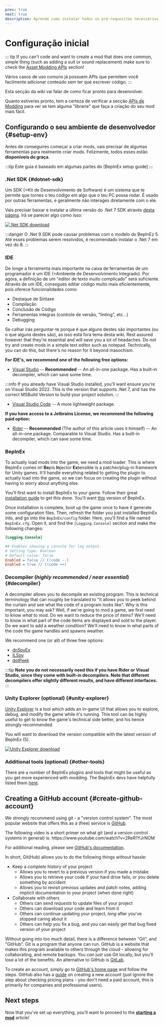 ```yaml
---
prev: true
next: true
description: Aprende como instalar todos os pré-requezitos necessários para começar a criar mods para o Lethal Company.
---
```


# Configuração inicial

::: tip
If you can't code and want to create a mod that does one common, simple thing (such as adding a suit or sound replacement) make sure to check the [Asset Modding APIs](/dev/apis/overview#asset-apis) section!

Vários casos de uso comuns já possuem APIs que permitem você facilmente adicionar conteúdo sem ter que escrever código.
:::

Esta secção da wiki vai falar de como ficar pronto para desenvolver.

Quanto estiveres pronto, tem a certeza de verificar a secção [APIs de Modding](/dev/apis/overview) para ver se tem alguma "librarie" que faça a criação do seu mod mais fácil.

## Configurando o seu ambiente de desenvolvedor {#setup-env}

Antes de conseguires começar a criar mods, vais precisar de algumas ferramentas para realmente criar mods. Felizmente, todos esses estão **disponíveis de graça**.

:::tip
Este guia é baseado em algumas partes do [BepInEx setup guide]
:::

### .Net SDK {#dotnet-sdk}

Um SDK (=Kit de Desenvolvimento de Software) é um sistema que te permite que tornes o teu código em algo que o teu PC possa rodar. É usado por outras ferramentas, e geralmente não interages diretamente com o ele.

Vais precisar baixar e instalar a última versão do .Net 7 SDK através [desta página](https://dotnet.microsoft.com/en-us/download/dotnet/7.0). Irá se parecer algo como isso:

[![.Net SDK download](/images/initial-setup/net7sdkdownload.png)](https://dotnet.microsoft.com/en-us/download/dotnet/7.0)

:::danger
O .Net 9 SDK pode causar problemas com o modelo do BepInEz 5. Até esses problemas serem resolvidos, é recomendado instalar o .Net 7 em vez do 8.
:::

### IDE

De longe a ferramenta mais importante na caixa de ferramentas de um programador é um IDE (=Ambiente de Desenvolvimento Integrado). Por agora, a definição de um "editor de texto muito complicado" será suficiente. Através de um IDE, consegues editar código muito mais eficientemente, pois oferece funcionalidades como:

- Destaque de Sintaxe
- Compilação
- Conclusão de Código
- Ferramentas integras (controle de versão, "linting", etc...)
- Debugging

Se calhar irás perguntar-te porque é que alguns destes são importantes (ou o que alguns destes são), as isso está fora tema desta wiki. Rest assured however that they're essential and will save you a lot of headaches. Do _not_ try and create mods in a simple text editor such as notepad. Technically, you can do this, but there's no reason for it beyond masochism.

**For IDE's, we recommend one of the following free options:**

- [Visual Studio](https://visualstudio.microsoft.com/) -- **Recommended** -- An all-in-one package. Has a built-in decompiler, which can save some time.

:::info
If you already have Visual Studio installed, you'll want ensure you're on Visual Studio 2022. This is the version that supports .Net 7, and has the correct MSBuild Version to build your project solution.
:::

- [Visual Studio Code](https://code.visualstudio.com/) -- A more lightweight package.

**If you have access to a Jetbrains License, we recommend the following paid option:**

- [Rider](https://www.jetbrains.com/rider/) -- **Recommended** (The author of this article uses it himself) -- An all-in-one package. Comparable to Visual Studio. Has a built-in decompiler, which can save some time.

### BepInEx

To actually load mods into the game, we need a mod loader. This is where BepInEx comes in! **Be**pis **In**jector **Ex**tensible is a patcher/plug-in framework for Unity games. It'll handle everything related to getting the plugin to actually load into the game, so we can focus on creating the plugin without having to worry about anything else.

You'll first want to install BepInEx to your game. Follow their great [installation guide](https://docs.bepinex.dev/articles/user_guide/installation/index.html) to get this done. You'll want [this](https://github.com/BepInEx/BepInEx/releases/download/v5.4.22/BepInEx_x64_5.4.22.0.zip) version of BepInEx.

Once installation is complete, boot up the game once to have it generate some configuration files. Then, refresh the folder you just installed BepInEx into, and go into the `BepInEx/config` folder. Here, you'll find a file named `BepInEx.cfg`. Open it, and find the `[Logging.Console]` section and make the following changes:

```ini
[Logging.Console]

## Enables showing a console for log output.
# Setting type: Boolean
# Default value: false
Enabled = false // [!code --]
Enabled = true // [!code ++]
```

### Decompiler (_highly recommended / near essential_) {#decompiler}

A decompiler allows you to decompile an existing program. This is technical terminology that can roughly be translated to "it allows you to peek behind the curtain and see what the code of a program looks like". Why is this important, you may ask? Well, if we're going to mod a game, we first need to know _what_ to mod. Do we want to reduce the price of items? We'll need to know in what part of the code items are displayed and sold to the player. Do we want to add a weather condition? We'll need to know in what parts of the code the game handles and spawns weather.

We recommend one (or all) of three free options:

- [dnSpyEx](https://github.com/dnSpyEx/dnSpy)
- [ILSpy](https://github.com/icsharpcode/ILSpy)
- [dotPeek](https://www.jetbrains.com/decompiler/)

:::tip
**Note you do not necessarily need this if you have Rider or Visual Studio, since they come with built-in decompilers. Note that different decompilers offer slightly different results, and have different interfaces.**
:::

### Unity Explorer (optional) {#unity-explorer}

[Unity Explorer](https://github.com/sinai-dev/UnityExplorer) is a tool which adds an in-game UI that allows you to explore, debug, and modify the game while it's running. This tool can be highly useful to get to know the game's technical side better, and his hence strongly recommended.

You will want to download the version compatible with the latest version of BepInEx (5).

[![Unity Explorer download](/images/initial-setup/unityexplorerdownload.png)](https://github.com/sinai-dev/UnityExplorer/releases/latest/download/UnityExplorer.BepInEx5.Mono.zip)

### Additional tools (optional) {#other-tools}

There are a number of BepInEx plugins and tools that might be useful as you get more experienced with modding. The BepInEx devs have helpfully listed them [here](https://docs.bepinex.dev/articles/dev_guide/dev_tools.html).

## Creating a GitHub account {#create-github-account}

We strongly recommend using git - a "version control system". The most popular website that offers this as a (free) service is [GitHub](https://github.com/).

The following video is a short primer on what git (and a version control systems in general) is: https\://www\.youtube.com/watch?v=2ReR1YJrNOM

For additional reading, please see [GitHub's documentation](https://docs.github.com/en/get-started/quickstart/hello-world).

In short, Git(Hub) allows you to do the following things without hassle:

- Keep a _complete_ history of your project
  - Allows you to revert to a previous version if you made a mistake
  - Allows you to retrieve your code if your hard drive fails, or you delete something by accident
  - Allows you to revisit previous updates and patch notes, adding implicit documentation to your project (when done right)
- Collaborate with others
  - Others can send _requests_ to update files of your project
  - Others can download your code and learn from it
  - Others can continue updating your project, _long_ after you've stopped caring about it
  - Others can help you fix a bug, and you can easily get that bug fixed version of your project

Without going into too much detail, there is a difference between "Git", and "GitHub". Git is a program that anyone can run. GitHub is a website that makes this program available to others through the cloud - allowing for collaborating, and remote backups. You _can_ just use Git locally, but you'll lose a lot of the benefits. An alternative to GitHub is [GitLab](https://about.gitlab.com/).

To create an account, simply go to [GitHub's home page](https://github.com/) and follow the steps. GitHub also has a [guide](https://docs.github.com/en/get-started/onboarding/getting-started-with-your-github-account) on creating a new account (just ignore the step about checking pricing plans - you don't need a paid account, this is primarily for companies and professional users).

## Next steps

Now that you've set up everything, you'll want to proceed to the **[starting a mod](starting-a-mod)** article!
